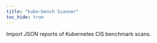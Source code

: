 ```yaml
---
title: "kube-bench Scanner"
toc_hide: true
---
```

Import JSON reports of Kubernetes CIS benchmark scans.
